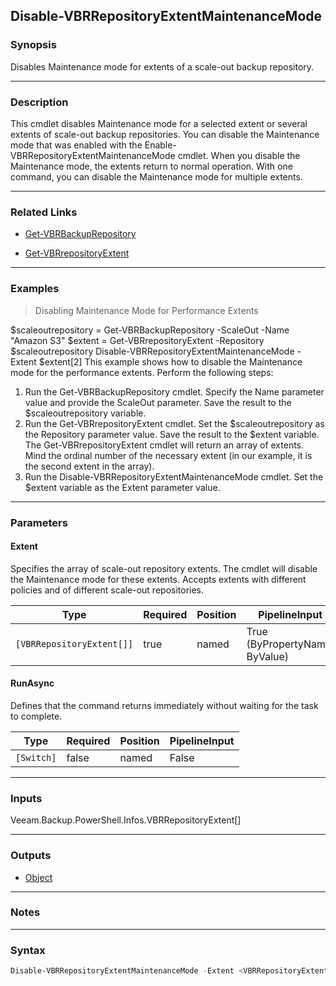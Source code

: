 Disable-VBRRepositoryExtentMaintenanceMode
------------------------------------------

### Synopsis
Disables Maintenance mode for extents of a scale-out backup repository.

---

### Description

This cmdlet disables Maintenance mode for a selected extent or several extents of scale-out backup repositories. You can disable the Maintenance mode that was enabled with the Enable-VBRRepositoryExtentMaintenanceMode cmdlet. When you disable the Maintenance mode, the extents return to normal operation.
With one command, you can disable the Maintenance mode for multiple extents.

---

### Related Links
* [Get-VBRBackupRepository](Get-VBRBackupRepository)

* [Get-VBRrepositoryExtent](Get-VBRrepositoryExtent)

---

### Examples
> Disabling Maintenance Mode for Performance Extents

$scaleoutrepository = Get-VBRBackupRepository -ScaleOut -Name "Amazon S3"
$extent = Get-VBRrepositoryExtent -Repository $scaleoutrepository
Disable-VBRRepositoryExtentMaintenanceMode -Extent $extent[2]
This example shows how to disable the Maintenance mode for the performance extents.
Perform the following steps:
1. Run the Get-VBRBackupRepository cmdlet. Specify the Name parameter value and provide the ScaleOut parameter. Save the result to the $scaleoutrepository variable.
2. Run the Get-VBRrepositoryExtent cmdlet. Set the $scaleoutrepository as the Repository parameter value. Save the result to the $extent variable.
The Get-VBRrepositoryExtent cmdlet will return an array of extents. Mind the ordinal number of the necessary extent (in our example, it is the second extent in the array).
3. Run the Disable-VBRRepositoryExtentMaintenanceMode cmdlet. Set the $extent variable as the Extent parameter value.

---

### Parameters
#### **Extent**
Specifies the array of scale-out repository extents. The cmdlet will disable the Maintenance mode for these extents.
Accepts extents with different policies and of different scale-out repositories.

|Type                     |Required|Position|PipelineInput                 |
|-------------------------|--------|--------|------------------------------|
|`[VBRRepositoryExtent[]]`|true    |named   |True (ByPropertyName, ByValue)|

#### **RunAsync**
Defines that the command returns immediately without waiting for the task to complete.

|Type      |Required|Position|PipelineInput|
|----------|--------|--------|-------------|
|`[Switch]`|false   |named   |False        |

---

### Inputs
Veeam.Backup.PowerShell.Infos.VBRRepositoryExtent[]

---

### Outputs
* [Object](https://learn.microsoft.com/en-us/dotnet/api/System.Object)

---

### Notes

---

### Syntax
```PowerShell
Disable-VBRRepositoryExtentMaintenanceMode -Extent <VBRRepositoryExtent[]> [-RunAsync] [<CommonParameters>]
```
